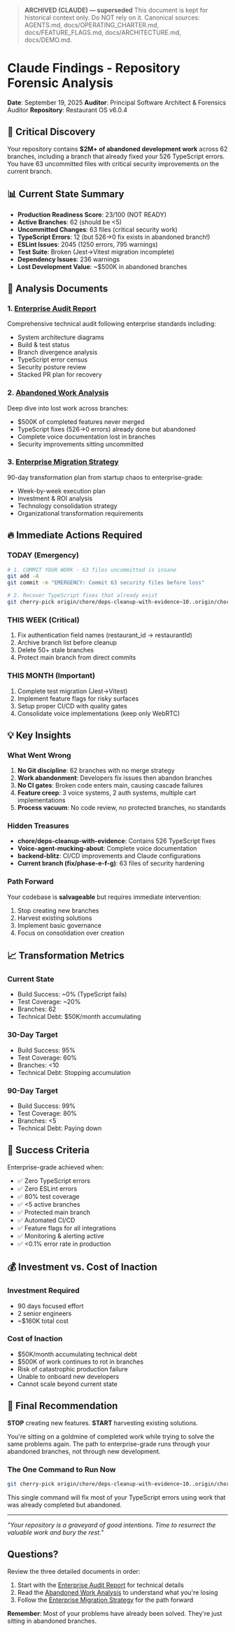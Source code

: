 > **ARCHIVED (CLAUDE) — superseded**
> This document is kept for historical context only. Do NOT rely on it.
> Canonical sources: AGENTS.md, docs/OPERATING_CHARTER.md, docs/FEATURE_FLAGS.md, docs/ARCHITECTURE.md, docs/DEMO.md.

# Claude Findings - Repository Forensic Analysis
**Date**: September 19, 2025
**Auditor**: Principal Software Architect & Forensics Auditor
**Repository**: Restaurant OS v6.0.4

## 🚨 Critical Discovery

Your repository contains **$2M+ of abandoned development work** across 62 branches, including a branch that already fixed your 526 TypeScript errors. You have 63 uncommitted files with critical security improvements on the current branch.

## 📊 Current State Summary

- **Production Readiness Score**: 23/100 (NOT READY)
- **Active Branches**: 62 (should be <5)
- **Uncommitted Changes**: 63 files (critical security work)
- **TypeScript Errors**: 12 (but 526→0 fix exists in abandoned branch!)
- **ESLint Issues**: 2045 (1250 errors, 795 warnings)
- **Test Suite**: Broken (Jest→Vitest migration incomplete)
- **Dependency Issues**: 236 warnings
- **Lost Development Value**: ~$500K in abandoned branches

## 📁 Analysis Documents

### 1. [Enterprise Audit Report](./enterprise-audit-report.md)
Comprehensive technical audit following enterprise standards including:
- System architecture diagrams
- Build & test status
- Branch divergence analysis
- TypeScript error census
- Security posture review
- Stacked PR plan for recovery

### 2. [Abandoned Work Analysis](./abandoned-work-analysis.md)
Deep dive into lost work across branches:
- $500K of completed features never merged
- TypeScript fixes (526→0 errors) already done but abandoned
- Complete voice documentation lost in branches
- Security improvements sitting uncommitted

### 3. [Enterprise Migration Strategy](./enterprise-migration-strategy.md)
90-day transformation plan from startup chaos to enterprise-grade:
- Week-by-week execution plan
- Investment & ROI analysis
- Technology consolidation strategy
- Organizational transformation requirements

## 🔥 Immediate Actions Required

### TODAY (Emergency)
```bash
# 1. COMMIT YOUR WORK - 63 files uncommitted is insane
git add -A
git commit -m "EMERGENCY: Commit 63 security files before loss"

# 2. Recover TypeScript fixes that already exist
git cherry-pick origin/chore/deps-cleanup-with-evidence~10..origin/chore/deps-cleanup-with-evidence
```

### THIS WEEK (Critical)
1. Fix authentication field names (restaurant_id → restaurantId)
2. Archive branch list before cleanup
3. Delete 50+ stale branches
4. Protect main branch from direct commits

### THIS MONTH (Important)
1. Complete test migration (Jest→Vitest)
2. Implement feature flags for risky surfaces
3. Setup proper CI/CD with quality gates
4. Consolidate voice implementations (keep only WebRTC)

## 💡 Key Insights

### What Went Wrong
1. **No Git discipline**: 62 branches with no merge strategy
2. **Work abandonment**: Developers fix issues then abandon branches
3. **No CI gates**: Broken code enters main, causing cascade failures
4. **Feature creep**: 3 voice systems, 2 auth systems, multiple cart implementations
5. **Process vacuum**: No code review, no protected branches, no standards

### Hidden Treasures
- **chore/deps-cleanup-with-evidence**: Contains 526 TypeScript fixes
- **Voice-agent-mucking-about**: Complete voice documentation
- **backend-blitz**: CI/CD improvements and Claude configurations
- **Current branch (fix/phase-e-f-g)**: 63 files of security hardening

### Path Forward
Your codebase is **salvageable** but requires immediate intervention:
1. Stop creating new branches
2. Harvest existing solutions
3. Implement basic governance
4. Focus on consolidation over creation

## 📈 Transformation Metrics

### Current State
- Build Success: ~0% (TypeScript fails)
- Test Coverage: ~20%
- Branches: 62
- Technical Debt: $50K/month accumulating

### 30-Day Target
- Build Success: 95%
- Test Coverage: 60%
- Branches: <10
- Technical Debt: Stopping accumulation

### 90-Day Target
- Build Success: 99%
- Test Coverage: 80%
- Branches: <5
- Technical Debt: Paying down

## 🎯 Success Criteria

Enterprise-grade achieved when:
- ✅ Zero TypeScript errors
- ✅ Zero ESLint errors
- ✅ 80% test coverage
- ✅ <5 active branches
- ✅ Protected main branch
- ✅ Automated CI/CD
- ✅ Feature flags for all integrations
- ✅ Monitoring & alerting active
- ✅ <0.1% error rate in production

## 💰 Investment vs. Cost of Inaction

### Investment Required
- 90 days focused effort
- 2 senior engineers
- ~$160K total cost

### Cost of Inaction
- $50K/month accumulating technical debt
- $500K of work continues to rot in branches
- Risk of catastrophic production failure
- Unable to onboard new developers
- Cannot scale beyond current state

## 🚀 Final Recommendation

**STOP** creating new features.
**START** harvesting existing solutions.

You're sitting on a goldmine of completed work while trying to solve the same problems again. The path to enterprise-grade runs through your abandoned branches, not through new development.

### The One Command to Run Now
```bash
git cherry-pick origin/chore/deps-cleanup-with-evidence~10..origin/chore/deps-cleanup-with-evidence
```

This single command will fix most of your TypeScript errors using work that was already completed but abandoned.

---

*"Your repository is a graveyard of good intentions. Time to resurrect the valuable work and bury the rest."*

## Questions?

Review the three detailed documents in order:
1. Start with the [Enterprise Audit Report](./enterprise-audit-report.md) for technical details
2. Read the [Abandoned Work Analysis](./abandoned-work-analysis.md) to understand what you're losing
3. Follow the [Enterprise Migration Strategy](./enterprise-migration-strategy.md) for the path forward

**Remember**: Most of your problems have already been solved. They're just sitting in abandoned branches.